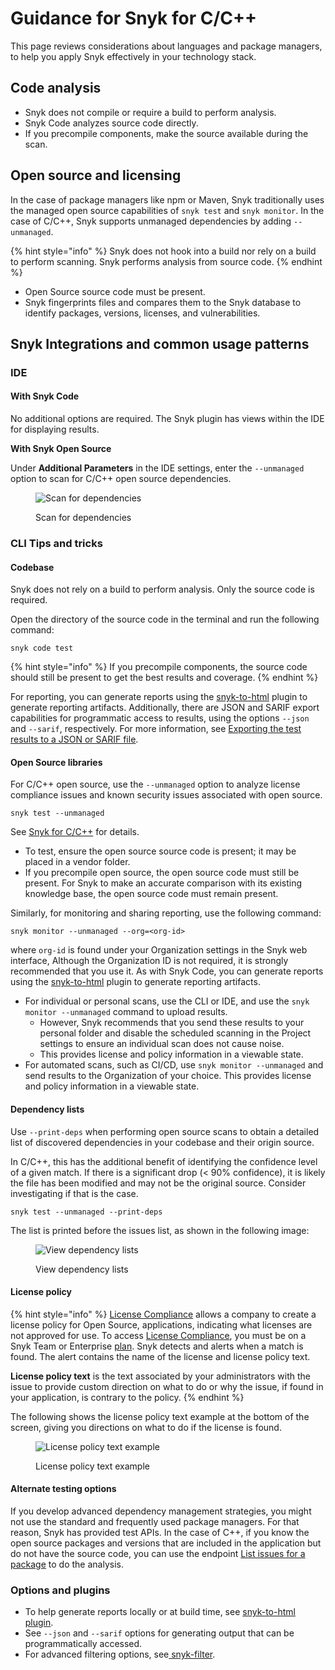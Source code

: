# Guidance for Snyk for C/C++

This page reviews considerations about languages and package managers, to help you apply Snyk effectively in your technology stack.

## Code analysis

* Snyk does not compile or require a build to perform analysis.
* Snyk Code analyzes source code directly.
* If you precompile components, make the source available during the scan.

## Open source and licensing

In the case of package managers like npm or Maven, Snyk traditionally uses the managed open source capabilities of `snyk test` and `snyk monitor`. In the case of C/C++, Snyk supports unmanaged dependencies by adding `--unmanaged`.

{% hint style="info" %}
Snyk does not hook into a build nor rely on a build to perform scanning. Snyk performs analysis from source code.
{% endhint %}

* Open Source source code must be present.
* Snyk fingerprints files and compares them to the Snyk database to identify packages, versions, licenses, and vulnerabilities.

## Snyk Integrations and common usage patterns

### IDE

#### With Snyk Code

No additional options are required. The Snyk plugin has views within the IDE for displaying results.

**With Snyk Open Source**&#x20;

Under **Additional Parameters** in the IDE settings, enter the `--unmanaged` option to scan for C/C++ open source dependencies.

<div align="left">

<figure><img src="https://lh6.googleusercontent.com/1j-2sJjuVejBJ6nARpaAx2uhdhqT7G3XyNCGZqFxBXJV9ujqRHBYiwInr_mFT7SH-fnhG6iUysKxzYKluPG1f3xUKyb2q-JycA_0QevtaS3hdm4I7-QT7M5benqzWkIe5N-7L3czV-F84_xUR5yl7k0" alt="Scan for dependencies"><figcaption><p>Scan for dependencies</p></figcaption></figure>

</div>

### CLI Tips and tricks

#### Codebase

Snyk does not rely on a build to perform analysis. Only the source code is required.

Open the directory of the source code in the terminal and run the following command:

```
snyk code test
```

{% hint style="info" %}
If you precompile components, the source code should still be present to get the best results and coverage.
{% endhint %}

For reporting, you can generate reports using the [snyk-to-html](../../snyk-cli/scan-and-maintain-projects-using-the-cli/cli-tools/snyk-to-html.md) plugin to generate reporting artifacts. Additionally, there are JSON and SARIF export capabilities for programmatic access to results, using the options `--json` and `--sarif`, respectively. For more information, see [Exporting the test results to a JSON or SARIF file](../../snyk-cli/scan-and-maintain-projects-using-the-cli/snyk-cli-for-snyk-code/view-snyk-code-cli-results.md#export-test-results).

#### **Open Source libraries**

For C/C++ open source, use the `--unmanaged` option to analyze license compliance issues and known security issues associated with open source.

```
snyk test --unmanaged
```

See [Snyk for C/C++](./) for details.

* To test, ensure the open source source code is present; it may be placed in a vendor folder.&#x20;
* If you precompile open source, the open source code must still be present. For Snyk to make an accurate comparison with its existing knowledge base, the open source code must remain present.

Similarly, for monitoring and sharing reporting, use the following command:

```
snyk monitor --unmanaged --org=<org-id>
```

where `org-id` is found under your Organization settings in the Snyk web interface, Although the Organization ID is not required, it is strongly recommended that you use it. As with Snyk Code, you can generate reports using the [snyk-to-html](../../snyk-cli/scan-and-maintain-projects-using-the-cli/cli-tools/snyk-to-html.md) plugin to generate reporting artifacts.&#x20;

* For individual or personal scans, use the CLI or IDE, and use the `snyk monitor --unmanaged` command to upload results.
  * However, Snyk recommends that you send these results to your personal folder and disable the scheduled scanning in the Project settings to ensure an individual scan does not cause noise.&#x20;
  * This provides license and policy information in a viewable state.
* For automated scans, such as CI/CD, use `snyk monitor --unmanaged` and send results to the Organization of your choice. This provides license and policy information in a viewable state.

#### **Dependency lists**

Use `--print-deps` when performing open source scans to obtain a detailed list of discovered dependencies in your codebase and their origin source.

In C/C++, this has the additional benefit of identifying the confidence level of a given match. If there is a significant drop (< 90% confidence), it is likely the file has been modified and may not be the original source. Consider investigating if that is the case.

```
snyk test --unmanaged --print-deps
```

The list is printed before the issues list, as shown in the following image:

<figure><img src="https://lh5.googleusercontent.com/x4y1uIQ2fCFX956f1eP4664i6VKEgK6eOOddlAZ4p4WnQWJu1t_ugSOpL394KEnuzSIPRs08gNAsmjvPa-GAV0C-975esRdy0EPDY7WImG1-SXSOFO0TIAVfh_Jp2DLYc6bm7iZu55UbE3Boh4TNk_I" alt="View dependency lists"><figcaption><p>View dependency lists</p></figcaption></figure>

#### **License policy**

{% hint style="info" %}
[License Compliance](../../scan-with-snyk/snyk-open-source/scan-open-source-libraries-and-licenses/open-source-license-compliance.md) allows a company to create a license policy for Open Source, applications, indicating what licenses are not approved for use. To access [License Compliance](../../scan-with-snyk/snyk-open-source/scan-open-source-libraries-and-licenses/open-source-license-compliance.md), you must be on a Snyk Team or Enterprise [plan](https://snyk.io/plans). Snyk detects and alerts when a match is found. The alert contains the name of the license and license policy text.&#x20;

**License policy text** is the text associated by your administrators with the issue to provide custom direction on what to do or why the issue, if found in your application, is contrary to the policy.
{% endhint %}

The following shows the license policy text example at the bottom of the screen, giving you directions on what to do if the license is found.

<div align="left">

<figure><img src="https://lh4.googleusercontent.com/lIn5JFEyaZaTNMVenBoeGIgTpC6YHxpmAjK947z5ISPlHV1rlOvPNCLyzXxsGNj65AAlGn6ff9dF4lHVsVFYMaKXWC939tasD91k98xcDv_Ske6Dz7goMXl5lByyqg6ptvvqaK0UEqLSdzUU9GKrW4U" alt="License policy text example"><figcaption><p>License policy text example</p></figcaption></figure>

</div>

#### **Alternate testing options**

If you develop advanced dependency management strategies, you might not use the standard and frequently used package managers. For that reason, Snyk has provided test APIs. In the case of C++, if you know the open source packages and versions that are included in the application but do not have the source code, you can use the endpoint [List issues for a package](../../snyk-api/reference/issues.md#orgs-org\_id-packages-purl-issues) to do the analysis.

### **Options and plugins**

* To help generate reports locally or at build time, see [snyk-to-html plugin](../../snyk-cli/scan-and-maintain-projects-using-the-cli/cli-tools/snyk-to-html.md).
* See `--json` and `--sarif` options for generating output that can be programmatically accessed.
* For advanced filtering options, see[ snyk-filter](../../snyk-cli/scan-and-maintain-projects-using-the-cli/cli-tools/snyk-filter.md).
